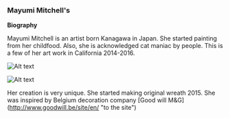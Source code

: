 ### Mayumi Mitchell's ###
**Biography**

Mayumi Mitchell is an artist born Kanagawa in Japan. She started painting from her childfood. Also, she is acknowledged cat maniac by people. This is a few of her art work in California 2014-2016.


![Alt text](UNADJUSTEDNONRAW_thumb_8b.jpg)



![Alt text](MG_1102のコピー.jpeg)



Her creation is very unique. She started making original wreath 2015. She was inspired by Belgium decoration company [Good will M&G] (http://www.goodwill.be/site/en/ "to the site") 
